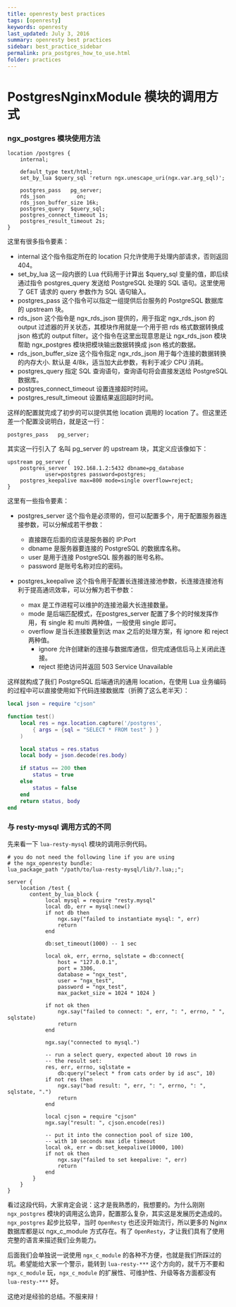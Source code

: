 ```yaml
---
title: openresty best practices
tags: [openresty]
keywords: openresty
last_updated: July 3, 2016
summary: openresty best practices
sidebar: best_practice_sidebar
permalink: pra_postgres_how_to_use.html
folder: practices
---
```

# PostgresNginxModule 模块的调用方式

### ngx\_postgres 模块使用方法

```nginx
location /postgres {
    internal;

    default_type text/html;
    set_by_lua $query_sql 'return ngx.unescape_uri(ngx.var.arg_sql)';

    postgres_pass   pg_server;
    rds_json          on;
    rds_json_buffer_size 16k;
    postgres_query  $query_sql;
    postgres_connect_timeout 1s;
    postgres_result_timeout 2s;
}
```


这里有很多指令要素：

* internal 这个指令指定所在的 location 只允许使用于处理内部请求，否则返回 404。
* set\_by\_lua 这一段内嵌的 Lua 代码用于计算出 $query_sql 变量的值，即后续通过指令 postgres_query 发送给 PostgreSQL 处理的 SQL 语句。这里使用了 GET 请求的 query 参数作为 SQL 语句输入。
* postgres\_pass 这个指令可以指定一组提供后台服务的 PostgreSQL 数据库的 upstream 块。
* rds\_json 这个指令是 ngx\_rds\_json 提供的，用于指定 ngx\_rds\_json 的 output 过滤器的开关状态，其模块作用就是一个用于把 rds 格式数据转换成 json 格式的 output filter。这个指令在这里出现意思是让 ngx\_rds\_json 模块帮助 ngx\_postgres 模块把模块输出数据转换成 json 格式的数据。
* rds_json_buffer_size 这个指令指定 ngx\_rds\_json 用于每个连接的数据转换的内存大小. 默认是 4/8k，适当加大此参数，有利于减少 CPU 消耗。
* postgres_query 指定 SQL 查询语句，查询语句将会直接发送给 PostgreSQL 数据库。
* postgres_connect_timeout 设置连接超时时间。
* postgres_result_timeout 设置结果返回超时时间。

这样的配置就完成了初步的可以提供其他 location 调用的 location 了。但这里还差一个配置没说明白，就是这一行：

```
postgres_pass   pg_server;
```

其实这一行引入了 名叫 pg_server 的 upstream 块，其定义应该像如下：

```nginx
upstream pg_server {
    postgres_server  192.168.1.2:5432 dbname=pg_database
            user=postgres password=postgres;
    postgres_keepalive max=800 mode=single overflow=reject;
}
```

这里有一些指令要素：

* postgres_server 这个指令是必须带的，但可以配置多个，用于配置服务器连接参数，可以分解成若干参数：
    - 直接跟在后面的应该是服务器的 IP:Port
    - dbname 是服务器要连接的 PostgreSQL 的数据库名称。
    - user 是用于连接 PostgreSQL 服务器的账号名称。
    - password 是账号名称对应的密码。

* postgres_keepalive 这个指令用于配置长连接连接池参数，长连接连接池有利于提高通讯效率，可以分解为若干参数：
    - max 是工作进程可以维护的连接池最大长连接数量。
    - mode 是后端匹配模式，在postgres_server 配置了多个的时候发挥作用，有 single 和 multi 两种值，一般使用 single 即可。
    - overflow 是当长连接数量到达 max 之后的处理方案，有 ignore 和 reject 两种值。
        + ignore 允许创建新的连接与数据库通信，但完成通信后马上关闭此连接。
        + reject 拒绝访问并返回 503 Service Unavailable

这样就构成了我们 PostgreSQL 后端通讯的通用 location，在使用 Lua 业务编码的过程中可以直接使用如下代码连接数据库（折腾了这么老半天）：

```lua
local json = require "cjson"

function test()
    local res = ngx.location.capture('/postgres',
        { args = {sql = "SELECT * FROM test" } }
    )

    local status = res.status
    local body = json.decode(res.body)

    if status == 200 then
        status = true
    else
        status = false
    end
    return status, body
end
```

### 与 resty-mysql 调用方式的不同

先来看一下 `lua-resty-mysql` 模块的调用示例代码。

```nginx
# you do not need the following line if you are using
# the ngx_openresty bundle:
lua_package_path "/path/to/lua-resty-mysql/lib/?.lua;;";

server {
    location /test {
       content_by_lua_block {
            local mysql = require "resty.mysql"
            local db, err = mysql:new()
            if not db then
                ngx.say("failed to instantiate mysql: ", err)
                return
            end

            db:set_timeout(1000) -- 1 sec

            local ok, err, errno, sqlstate = db:connect{
                host = "127.0.0.1",
                port = 3306,
                database = "ngx_test",
                user = "ngx_test",
                password = "ngx_test",
                max_packet_size = 1024 * 1024 }

            if not ok then
                ngx.say("failed to connect: ", err, ": ", errno, " ", sqlstate)
                return
            end

            ngx.say("connected to mysql.")

            -- run a select query, expected about 10 rows in
            -- the result set:
            res, err, errno, sqlstate =
                db:query("select * from cats order by id asc", 10)
            if not res then
                ngx.say("bad result: ", err, ": ", errno, ": ", sqlstate, ".")
                return
            end

            local cjson = require "cjson"
            ngx.say("result: ", cjson.encode(res))

            -- put it into the connection pool of size 100,
            -- with 10 seconds max idle timeout
            local ok, err = db:set_keepalive(10000, 100)
            if not ok then
                ngx.say("failed to set keepalive: ", err)
                return
            end
        }
    }
}
```

看过这段代码，大家肯定会说：这才是我熟悉的，我想要的。为什么刚刚 `ngx_postgres` 模块的调用这么诡异，配置那么复杂，其实这是发展历史造成的。`ngx_postgres` 起步比较早，当时 `OpenResty` 也还没开始流行，所以更多的 Nginx 数据库都是以 ngx_c_module 方式存在。有了 `OpenResty`，才让我们具有了使用完整的语言来描述我们业务能力。

后面我们会单独说一说使用 `ngx_c_module` 的各种不方便，也就是我们所踩过的坑。希望能给大家一个警示，能转到 `lua-resty-***` 这个方向的，就千万不要和 `ngx_c_module` 玩，`ngx_c_module` 的扩展性、可维护性、升级等各方面都没有 `lua-resty-***` 好。

这绝对是经验的总结。不服来辩！
